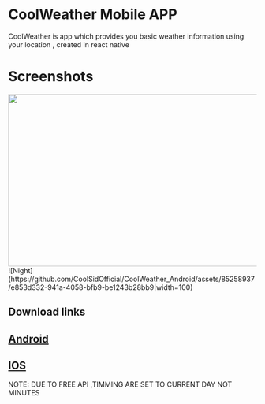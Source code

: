 
# CoolWeather Mobile APP

CoolWeather is app which provides you basic weather information using your location , created in react native

# Screenshots
<img src="https://github.com/CoolSidOfficial/CoolWeather_Android/assets/85258937/ece54e27-9a6f-4668-937d-8ac5dd7bc017" width="600" height="350">
![Night](https://github.com/CoolSidOfficial/CoolWeather_Android/assets/85258937/e853d332-941a-4058-bfb9-be1243b28bb9|width=100)

##   Download links
## [Android](https://expo.dev/accounts/coolsidofficial/projects/CoolWeather/builds/29da41f1-5d45-4ce8-87da-23d37b7502d3)


## [IOS]()




NOTE: DUE TO FREE API ,TIMMING ARE SET TO CURRENT DAY NOT MINUTES 
